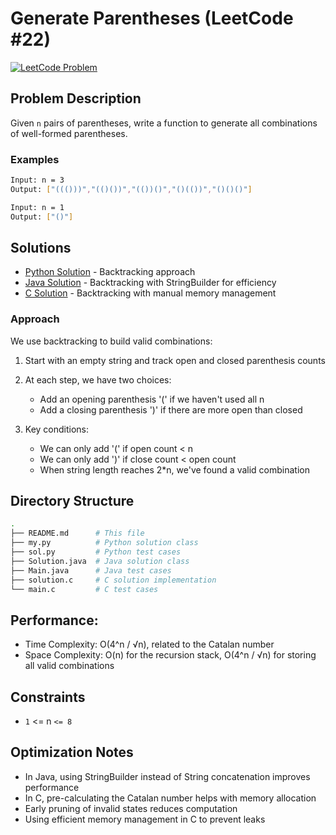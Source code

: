 # Generate Parentheses (LeetCode #22)
[![LeetCode Problem](https://img.shields.io/badge/LeetCode-22.%20Generate%20Parentheses-FFA116?style=for-the-badge&logo=leetcode)](https://leetcode.com/problems/generate-parentheses/)

## Problem Description

Given `n` pairs of parentheses, write a function to generate all combinations of well-formed parentheses.

### Examples
```bash
Input: n = 3
Output: ["((()))","(()())","(())()","()(())","()()()"]

Input: n = 1
Output: ["()"]
```

## Solutions
- [Python Solution](./sol.py) - Backtracking approach
- [Java Solution](./Solution.java) - Backtracking with StringBuilder for efficiency
- [C Solution](./solution.c) - Backtracking with manual memory management


### Approach
We use backtracking to build valid combinations:

1. Start with an empty string and track open and closed parenthesis counts
2. At each step, we have two choices:

    -   Add an opening parenthesis '(' if we haven't used all n
    -   Add a closing parenthesis ')' if there are more open than closed


3. Key conditions:

    -   We can only add '(' if open count < n
    -   We can only add ')' if close count < open count
    -   When string length reaches 2*n, we've found a valid combination

## Directory Structure
```bash
.
├── README.md      # This file
├── my.py          # Python solution class
├── sol.py         # Python test cases
├── Solution.java  # Java solution class
├── Main.java      # Java test cases
├── solution.c     # C solution implementation
└── main.c         # C test cases
```

## Performance:

- Time Complexity: O(4^n / √n), related to the Catalan number
- Space Complexity: O(n) for the recursion stack, O(4^n / √n) for storing all valid combinations

## Constraints
- `1` <= n `<= 8`


## Optimization Notes

- In Java, using StringBuilder instead of String concatenation improves performance
- In C, pre-calculating the Catalan number helps with memory allocation
- Early pruning of invalid states reduces computation
- Using efficient memory management in C to prevent leaks